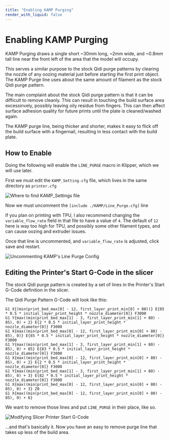 ```yaml
---
title: "Enabling KAMP Purging"
render_with_liquid: false
---
```





# Enabling KAMP Purging

KAMP Purging draws a single short ~30mm long, ~2mm wide, and ~0.8mm tall line near the front left of the area that the model will occupy.

This serves a similar purpose to the stock Qidi purge patterns by clearing the nozzle of any oozing material just before starting the first print object.
The KAMP Purge line uses about the same amount of filament as the stock Qidi purge pattern.

The main complaint about the stock Qidi purge pattern is that it can be difficult to remove cleanly.
This can result in touching the build surface area excessinvely, possibly leaving oily residue from fingers.
This can then affect surface adhesion quality for future prints until the plate is cleaned/washed again.

The KAMP purge line, being thicker and shorter, makes it easy to flick off the build surface with a fingernail, resulting in less contact with the build plate.

## How to Enable

Doing the following will enable the `LINE_PURGE` macro in Klipper, which we will use later.

First we must edit the `KAMP_Setting.cfg` file, which lives in the same directory as `printer.cfg`

![Where to find KAMP_Settings file](./Finding_Kamp_Settings_Cfg_File.png)

Now we must uncomment the `[include ./KAMP/Line_Purge.cfg]` line 

If you plan on printing with TPU, I also recommend changing the `variable_flow_rate` field in that file to have a value of `4`.
The default of `12` here is way too high for TPU, and possibly some other filament types, and can cause oozing and extruder issues.

Once that line is uncommented, and `variable_flow_rate` is adjusted, click save and restart.

![Uncommenting KAMP's Line Purge Config](./Uncomment-Line-Purge.png)

## Editing the Printer's Start G-Code in the slicer

The stock Qidi purge pattern is created by a set of lines in the Printer's Start G-Code definition in the slicer.

The Qidi Purge Pattern G-Code will look like this:

```
G1 X{(min(print_bed_max[0] - 12, first_layer_print_min[0] + 80))} E{85 * 0.5 * initial_layer_print_height * nozzle_diameter[0]} F3000
G1 Y{max((min(print_bed_max[1] - 3, first_layer_print_min[1] + 80) - 85), 0) + 2} E{2 * 0.5 * initial_layer_print_height * nozzle_diameter[0]} F3000
G1 X{max((min(print_bed_max[0] - 12, first_layer_print_min[0] + 80) - 85), 0)} E{85 * 0.5 * initial_layer_print_height * nozzle_diameter[0]} F3000
G1 Y{max((min(print_bed_max[1] - 3, first_layer_print_min[1] + 80) - 85), 0) + 85} E{83 * 0.5 * initial_layer_print_height * nozzle_diameter[0]} F3000
G1 X{max((min(print_bed_max[0] - 12, first_layer_print_min[0] + 80) - 85), 0) + 2} E{2 * 0.5 * initial_layer_print_height * nozzle_diameter[0]} F3000
G1 Y{max((min(print_bed_max[1] - 3, first_layer_print_min[1] + 80) - 85), 0) + 3} E{82 * 0.5 * initial_layer_print_height * nozzle_diameter[0]} F3000
G1 X{max((min(print_bed_max[0] - 12, first_layer_print_min[0] + 80) - 85), 0) + 3} Z0
G1 X{max((min(print_bed_max[0] - 12, first_layer_print_min[0] + 80) - 85), 0) + 6}
```

We want to remove those lines and put `LINE_PURGE` in their place, like so.

![Modifying Slicer Printer Start G-Code](./Adding_Line_Purge_Gcode.png)

...and that's basically it.  Now you have an easy to remove purge line that takes up less of the build area.
